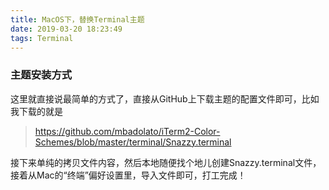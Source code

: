 ```yaml
---
title: MacOS下，替换Terminal主题
date: 2019-03-20 18:23:49
tags: Terminal
---
```


### 主题安装方式
这里就直接说最简单的方式了，直接从GitHub上下载主题的配置文件即可，比如我下载的就是
> https://github.com/mbadolato/iTerm2-Color-Schemes/blob/master/terminal/Snazzy.terminal

接下来单纯的拷贝文件内容，然后本地随便找个地儿创建Snazzy.terminal文件，接着从Mac的“终端”偏好设置里，导入文件即可，打工完成！